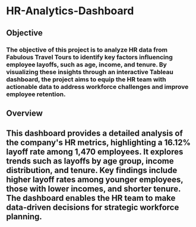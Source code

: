 # HR-Analytics-Dashboard

## Objective
### The objective of this project is to analyze HR data from Fabulous Travel Tours to identify key factors influencing employee layoffs, such as age, income, and tenure. By visualizing these insights through an interactive Tableau dashboard, the project aims to equip the HR team with actionable data to address workforce challenges and improve employee retention.

## Overview
## This dashboard provides a detailed analysis of the company's HR metrics, highlighting a 16.12% layoff rate among 1,470 employees. It explores trends such as layoffs by age group, income distribution, and tenure. Key findings include higher layoff rates among younger employees, those with lower incomes, and shorter tenure. The dashboard enables the HR team to make data-driven decisions for strategic workforce planning.
